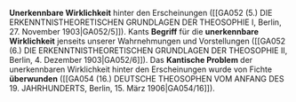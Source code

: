 
**Unerkennbare Wirklichkeit** hinter den Erscheinungen ([[GA052 (5.) DIE ERKENNTNISTHEORETISCHEN GRUNDLAGEN DER THEOSOPHIE I, Berlin, 27. November 1903|GA052/5]]). Kants **Begriff** für die **unerkennbare Wirklichkeit** jenseits unserer Wahrnehmungen und Vorstellungen ([[GA052 (6.) DIE ERKENNTNISTHEORETISCHEN GRUNDLAGEN DER THEOSOPHIE II, Berlin, 4. Dezember 1903|GA052/6]]). Das **Kantische Problem** der unerkennbaren Wirklichkeit hinter den Erscheinungen wurde von Fichte **überwunden** ([[GA054 (16.) DEUTSCHE THEOSOPHEN VOM ANFANG DES 19. JAHRHUNDERTS, Berlin, 15. März 1906|GA054/16]]).
